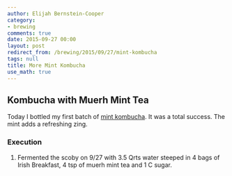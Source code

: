 ```yaml
---
author: Elijah Bernstein-Cooper
category:
- brewing
comments: true
date: 2015-09-27 00:00
layout: post
redirect_from: /brewing/2015/09/27/mint-kombucha
tags: null
title: More Mint Kombucha
use_math: true
---
```


## Kombucha with Muerh Mint Tea

Today I bottled my first batch of [mint kombucha](/brewing/2015/09/18/herbal-kombucha/). It was a total success. The mint adds a refreshing zing.

### Execution

1. Fermented the scoby on 9/27 with 3.5 Qrts water steeped in 4 bags of Irish
   Breakfast, 4 tsp of muerh mint tea and 1 C sugar.